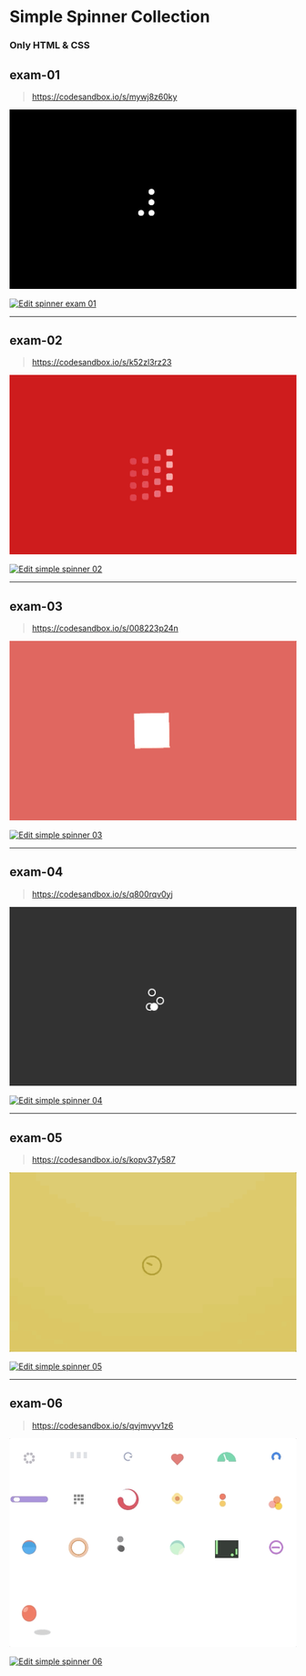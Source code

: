 # Simple Spinner Collection

### Only HTML & CSS

## exam-01

> https://codesandbox.io/s/mywj8z60ky

![Edit spinner exam 01](/gif/spinner01.gif)

[![Edit spinner exam 01](https://codesandbox.io/static/img/play-codesandbox.svg)](https://codesandbox.io/s/mywj8z60ky)

---

## exam-02

> https://codesandbox.io/s/k52zl3rz23

![Edit spinner exam 02](/gif/spinner02.gif)

[![Edit simple spinner 02](https://codesandbox.io/static/img/play-codesandbox.svg)](https://codesandbox.io/s/k52zl3rz23)

---

## exam-03

> https://codesandbox.io/s/008223p24n

![Edit spinner exam 03](/gif/spinner03.gif)

[![Edit simple spinner 03](https://codesandbox.io/static/img/play-codesandbox.svg)](https://codesandbox.io/s/008223p24n)

---

## exam-04

> https://codesandbox.io/s/q800rqv0yj

![Edit spinner exam 04](/gif/spinner04.gif)

[![Edit simple spinner 04](https://codesandbox.io/static/img/play-codesandbox.svg)](https://codesandbox.io/s/q800rqv0yj)

---

## exam-05

> https://codesandbox.io/s/kopv37y587

![Edit spinner exam 05](/gif/spinner05.gif)

[![Edit simple spinner 05](https://codesandbox.io/static/img/play-codesandbox.svg)](https://codesandbox.io/s/kopv37y587)

---

## exam-06

> https://codesandbox.io/s/qvjmvyv1z6

![Edit spinner exam 06](/gif/spinner06.gif)

[![Edit simple spinner 06](https://codesandbox.io/static/img/play-codesandbox.svg)](https://codesandbox.io/s/qvjmvyv1z6)
